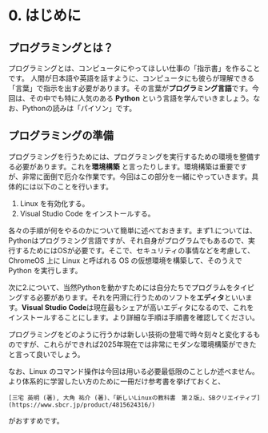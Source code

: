 # 0. はじめに

## プログラミングとは？
プログラミングとは、コンピュータにやってほしい仕事の「指示書」を作ることです。
人間が日本語や英語を話すように、コンピュータにも彼らが理解できる「言葉」で指示を出す必要があります。その言葉が**プログラミング言語**です。今回は、その中でも特に人気のある **Python** という言語を学んでいきましょう。なお、Pythonの読みは「パイソン」です。

## プログラミングの準備
プログラミングを行うためには、プログラミングを実行するための環境を整備する必要があります。これを**環境構築** と言ったりします。環境構築は重要ですが、非常に面倒で厄介な作業です。今回はこの部分を一緒にやっていきます。具体的には以下のことを行います。

1. Linux を有効化する。
2. Visual Studio Code をインストールする。

各々の手順が何をやるのかについて簡単に述べておきます。まず1.については、Pythonはプログラミング言語ですが、それ自身がプログラムでもあるので、実行するためにはOSが必要です。そこで、セキュリティの事情などを考慮して、ChromeOS 上に Linux と呼ばれる OS の仮想環境を構築して、そのうえで Python を実行します。

次に2.について、当然Pythonを動かすためには自分たちでプログラムをタイピングする必要があります。それを円滑に行うためのソフトを**エディタ**といいます。**Visual Studio Code**は現在最もシェアが高いエディタになるので、これをインストールすることにします。より詳細な手順は手順書を確認してください。

プログラミングをどのように行うかは新しい技術の登場で時々刻々と変化するものですが、これらができれば2025年現在では非常にモダンな環境構築ができたと言って良いでしょう。

なお、Linux のコマンド操作は今回は用いる必要最低限のことしか述べません。より体系的に学習したい方のために一冊だけ参考書を挙げておくと、

    [三宅 英明 (著), 大角 祐介 (著)、「新しいLinuxの教科書　第２版」、SBクリエイティブ](https://www.sbcr.jp/product/4815624316/)

がおすすめです。
